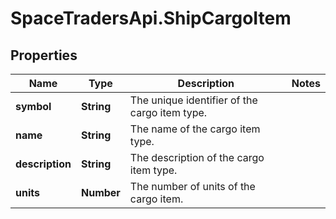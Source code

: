 # SpaceTradersApi.ShipCargoItem

## Properties

Name | Type | Description | Notes
------------ | ------------- | ------------- | -------------
**symbol** | **String** | The unique identifier of the cargo item type. | 
**name** | **String** | The name of the cargo item type. | 
**description** | **String** | The description of the cargo item type. | 
**units** | **Number** | The number of units of the cargo item. | 


